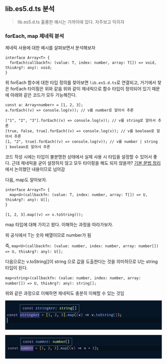 ﻿## lib.es5.d.ts 분석

> lib.es5.d.ts 훌륭한 예시는 가까이에 있다. 자주보고 익히자

### forEach, map 제네릭 분석

제네릭 사용에 대한 예시를 살펴보면서 분석해보자

```tsx
interface Array<T> {
  forEach(callbackfn: (value: T, index: number, array: T[]) => void, thisArg?: any): void;
}
```

위 forEach 함수에 대한 타입 정의를 찾아보면 `lib.es5.d.ts`로 연결되고, 거기에서 찾은 forEach 타이핑은 위와 같음
위와 같이 제네릭으로 함수 타입이 정의되어 있기 때문에 아래와 같은 코드가 모두 가능해진다.

```tsx
const a: Array<number> = [1, 2, 3];
a.forEach((v) => console.log(v)); // v를 number로 알아서 추론

["1", "2", "3"].forEach((v) => console.log(v)); // v를 string로 알아서 추론
[true, false, true].forEach((v) => console.log(v)); // v를 boolean로 알아서 추론
[1, "2", true].forEach((v) => console.log(v)); // v를 number | string | boolean로 알아서 추론
```

[](4-2-ts-all-in-one-basic.md)
코드 작성 시에는 타입이 불분명한 상태에서 실제 사용 시 타입을 설정할 수 있어서 좋다.
근데 제네릭을 굳이 설정하지 않고 모두 타이핑을 해도 되지 않을까? [기본 문법 정리](4-2-ts-all-in-one-basic.md) 에서 논의했던 내용이므로 넘어감

다음, map도 알아보자.

```tsx
interface Array<T> {
  map<U>(callbackfn: (value: T, index: number, array: T[]) => U, thisArg?: any): U[];
}

[1, 2, 3].map((v) => v.toString());
```

map 타입에 대해 가지고 왔다. 이해하는 과정을 따라가보자.

위 공식에서 T는 숫자 배열이므로 number가 됨

즉, `map<U>(callbackfn: (value: number, index: number, array: number[]) => U, thisArg?: any): U[];`

다음으로는 v.toString[]이 string 으로 값을 도출한다는 것을 의미하므로 U는 string 타입이 된다.

`map<string>(callbackfn: (value: number, index: number, array: number[]) => U, thisArg?: any): string[];`

위와 같은 과정으로 이해하면 제네릭도 충분히 이해할 수 있는 것임

![위 과정을 이해하면 stringArr 변수가 string[]로 추론되는 것을 이해할 수 있게된다.](../img/221220-1.png)

![](../img/221220-2.png)
